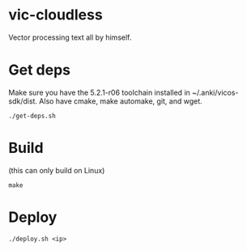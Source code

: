 # vic-cloudless

Vector processing text all by himself.

# Get deps

Make sure you have the 5.2.1-r06 toolchain installed in ~/.anki/vicos-sdk/dist. Also have cmake, make automake, git, and wget.

```
./get-deps.sh
```

# Build

(this can only build on Linux)

```
make
```

# Deploy

```
./deploy.sh <ip>
```
